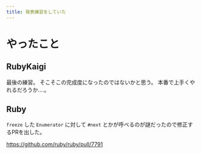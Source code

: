 ```yaml
---
title: 発表練習をしていた
---
```


# やったこと

## RubyKaigi

最後の練習。
そこそこの完成度になったのではないかと思う。
本番で上手くやれるだろうか‥‥。

## Ruby

`freeze` した `Enumerator` に対して `#next` とかが呼べるのが謎だったので修正するPRを出した。

<https://github.com/ruby/ruby/pull/7791>
